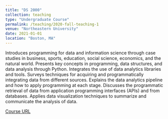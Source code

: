 ```yaml
---
title: "DS 2000"
collection: teaching
type: "Undergraduate Course"
permalink: /teaching/2020-fall-teaching-1
venue: "Northeastern University"
date: 2021-01-01
location: "Boston, MA"
---
```


Introduces programming for data and information science through case studies in business, sports, education, social science, economics, and the natural world. Presents key concepts in programming, data structures, and data analysis through Python. Integrates the use of data analytics libraries and tools. Surveys techniques for acquiring and programmatically integrating data from different sources. Explains the data analytics pipeline and how to apply programming at each stage. Discusses the programmatic retrieval of data from application programming interfaces (APIs) and from databases. Applies data visualization techniques to summarize and communicate the analysis of data.

[Course URL](https://course.ccs.neu.edu/ds2000/)
